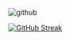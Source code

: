 ![github](https://user-images.githubusercontent.com/37814393/141808559-ddfb979f-94d0-4e7b-ae6c-36a35282a830.png)

[![GitHub Streak](http://github-readme-streak-stats.herokuapp.com?user=floki1250&theme=dracula&hide_border=true&date_format=M%20j%5B%2C%20Y%5D)](https://git.io/streak-stats)

